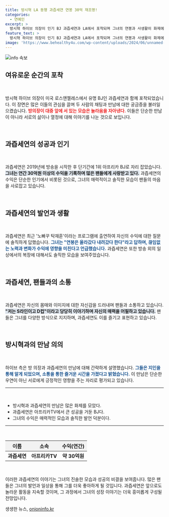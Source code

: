 ```yaml
---
title: 방시혁 LA 동행 과즙세연 연봉 30억 재조명!
categories:
  - 연예인
excerpt: >
  방시혁 하이브 의장이 인기 BJ 과즙세연과 LA에서 포착되며 그녀의 연봉과 사생활이 화제에 올랐다. 과즙세연은 30억 수익을 자랑하는 아프리카TV 스타로, “몸매에 자신 있다”는 발언과 함께 팬들의 관심을 한몸에 받고 있다. 클릭하고 더 알아보세요!
feature_text: >
  방시혁 하이브 의장이 인기 BJ 과즙세연과 LA에서 포착되며 그녀의 연봉과 사생활이 화제에 올랐다. 과즙세연은 30억 수익을 자랑하는 아프리카TV 스타로, “몸매에 자신 있다”는 발언과 함께 팬들의 관심을 한몸에 받고 있다. 클릭하고 더 알아보세요!
image: 'https://www.behealthy4u.com/wp-content/uploads/2024/06/unnamed-file.png'
---
```


<p><img src="https://www.behealthy4u.com/wp-content/uploads/2024/06/unnamed-file.png" alt="info 속보" /></p>

<h2 data-ke-size="size26">여유로운 순간의 포착</h2>

<p data-ke-size="size16">&nbsp;</p>

<p>방시혁 하이브 의장이 미국 로스앤젤레스에서 유명 BJ인 과즙세연과 함께 포착되었습니다. 이 장면은 많은 이들의 관심을 끌며 두 사람의 채팅과 만남에 대한 궁금증을 불러일으켰습니다. <b><span style="color: #ee2323;">방의장이 대중 앞에 서 있는 모습은 놀라움을 자아낸다.</span></b> 이들은 단순한 만남이 아니라 서로의 삶이나 열정에 대해 이야기를 나눈 것으로 보입니다.</p>

<p data-ke-size="size16">&nbsp;</p>

<h2 data-ke-size="size26">과즙세연의 성공과 인기</h2>

<p data-ke-size="size16">&nbsp;</p>

<p>과즙세연은 2019년에 방송을 시작한 후 단기간에 1위 아프리카 BJ로 자리 잡았습니다. <b><span style="background-color: #21538527;">그녀는 연간 30억원 이상의 수익을 기록하며 많은 팬들에게 사랑받고 있다.</span></b> 과즙세연의 수익은 단순한 인기에서 비롯된 것으로, 그녀의 매력적이고 솔직한 모습이 팬들의 마음을 사로잡고 있습니다. </p>

<p data-ke-size="size16">&nbsp;</p>

<h2 data-ke-size="size26">과즙세연의 발언과 생활</h2>

<p data-ke-size="size16">&nbsp;</p>

<p>과즙세연은 최근 '노빠꾸 탁재훈'이라는 프로그램에 출연하여 자신의 수익에 대한 질문에 솔직하게 답했습니다. <b><span style="color: #1a5490;">그녀는 "연봉은 올라갔다 내려갔다 한다"라고 답하며, 끊임없는 노력과 변화가 수익에 영향을 미친다고 언급했습니다.</span></b> 과즙세연은 또한 방송 외의 일상에서의 복장에 대해서도 솔직한 모습을 보여주었습니다. </p>

<p data-ke-size="size16">&nbsp;</p>

<h2 data-ke-size="size26">과즙세연, 팬들과의 소통</h2>

<p data-ke-size="size16">&nbsp;</p>

<p>과즙세연은 자신의 몸매와 이미지에 대한 자신감을 드러내며 팬들과 소통하고 있습니다. <b><span style="background-color: #21538527;">"저는 S라인이고 D컵"이라고 당당히 이야기하며 자신의 매력을 어필하고 있습니다.</span></b> 팬들은 그녀를 다양한 방식으로 지지하며, 과즙세연도 이를 즐기고 표현하고 있습니다.</p>

<p data-ke-size="size16">&nbsp;</p>

<h2 data-ke-size="size26">방시혁과의 만남 의의</h2>

<p data-ke-size="size16">&nbsp;</p>

<p>하이브 측은 방 의장과 과즙세연의 만남에 대해 간략하게 설명했습니다. <b><span style="color: #1a5490;">그들은 지인을 통해 알게 되었으며, 소통을 통한 즐거운 시간을 가졌다고 밝혔습니다.</span></b> 이 만남은 단순한 우연이 아닌 서로에게 긍정적인 영향을 주는 자리로 평가되고 있습니다. </p>

<hr>

<p data-ke-size="size16">&nbsp;</p>

<ul>
    <li>방시혁과 과즙세연의 만남은 많은 화제를 모았다.</li>
    <li>과즙세연은 아프리카TV에서 큰 성공을 거둔 BJ다.</li>
    <li>그녀의 수익은 매력적인 모습과 솔직한 발언 덕분이다.</li>
</ul>

<hr>

<p data-ke-size="size16">&nbsp;</p>

<table style="width: 100%; border-collapse: collapse;">
    <thead>
        <tr>
            <th style="text-align: center; background-color: #f2f2f2;">이름</th>
            <th style="text-align: center; background-color: #f2f2f2;">소속</th>
            <th style="text-align: center; background-color: #f2f2f2;">수익(연간)</th>
        </tr>
    </thead>
    <tbody>
        <tr>
            <td style="text-align: center; height: 17px;"><b>과즙세연</b></td>
            <td style="text-align: center; height: 17px;"><b>아프리카TV</b></td>
            <td style="text-align: center; height: 17px;"><b>약 30억원</b></td>
        </tr>
    </tbody>
</table>

<p data-ke-size="size16">&nbsp;</p>

<p>이러한 과즙세연의 이야기는 그녀의 진솔한 모습과 성공의 비결을 보여줍니다. 많은 팬들은 그녀의 발언과 일상을 통해 그를 더욱 좋아하게 될 것입니다. 과즙세연은 앞으로도 놀라운 활동을 지속할 것이며, 그 과정에서 그녀의 성장 이야기는 더욱 흥미롭게 구성될 전망입니다.</p>
생생한 뉴스, <a href="https://onioninfo.kr" rel="dofollow">onioninfo.kr</a>


